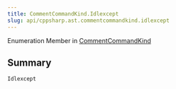 ```yaml
---
title: CommentCommandKind.Idlexcept
slug: api/cppsharp.ast.commentcommandkind.idlexcept
---
```

Enumeration Member in [CommentCommandKind](/api/cppsharp/ast/commentcommandkind)

## Summary



```csharp
Idlexcept
```

